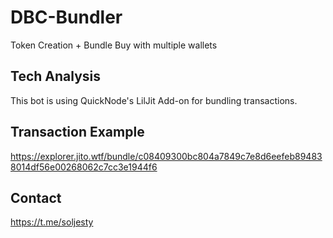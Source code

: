 # DBC-Bundler
Token Creation + Bundle Buy with multiple wallets

## Tech Analysis
This bot is using QuickNode's LilJit Add-on for bundling transactions. 

## Transaction Example
https://explorer.jito.wtf/bundle/c08409300bc804a7849c7e8d6eefeb894838014df56e00268062c7cc3e1944f6

## Contact
https://t.me/soljesty
